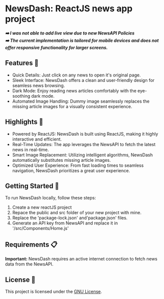 <h1>NewsDash: ReactJS news app project</h1>

<i><b>➡️  I was not able to add live view due to new NewsAPI Policies</b></i> <br/>
<i><b>➡️  The current implementation is tailored for mobile devices and does not offer responsive functionality for larger screens.</b></i>

<h2>Features 📰</h2>
<ul>
  <li>Quick Details: Just click on any news to open it's original page.</li>
  <li>Sleek Interface: NewsDash offers a clean and user-friendly design for seamless news browsing.</li>
  <li>Dark Mode: Enjoy reading news articles comfortably with the eye-soothing dark mode.</li>
  <li>Automated Image Handling: Dummy image seamlessly replaces the missing article images for a visually consistent experience.</li>
</ul>
<h2>Highlights 🌟</h2>
<ul>
  <li>Powered by ReactJS: NewsDash is built using ReactJS, making it highly interactive and efficient.</li>
  <li>Real-Time Updates: The app leverages the NewsAPI to fetch the latest news in real-time.</li>
  <li>Smart Image Replacement: Utilizing intelligent algorithms, NewsDash automatically substitutes missing article images.</li>
  <li>Optimized User Experience: From fast loading times to seamless navigation, NewsDash prioritizes a great user experience.</li>
</ul>
<h2>Getting Started 🚀</h2>
To run NewsDash locally, follow these steps:

<ol>
  <li>Create a new reactJS project</li>
  <li>Repace the public and src folder of your new project with mine.</li>
  <li>Replace the 'package-lock.json' and'package.json' files.</li>
  <li>Generate an API key from NewsAPI and replace it in '/src/Components/Home.js'</li>
</ol>
<h2>Requirements 📋</h2>
<p><strong>Important:</strong> NewsDash requires an active internet connection to fetch news data from the NewsAPI.</p>

<h2>License 📜</h2>
<p>This project is licensed under the <a href="LICENSE">GNU License</a>.</p>
